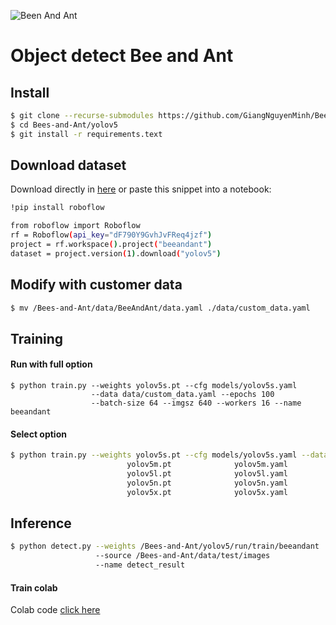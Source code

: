![Been And Ant](https://st2.depositphotos.com/7413918/10253/i/950/depositphotos_102537306-stock-photo-ant-and-bee-with-white.jpg)
# Object detect Bee and Ant

## Install 
```bash
$ git clone --recurse-submodules https://github.com/GiangNguyenMinh/Bees-and-Ant.git
$ cd Bees-and-Ant/yolov5
$ git install -r requirements.text
```
## Download dataset

Download directly in [here](https://app.roboflow.com/giang113404-gmail-com/beeandant/1)
or paste this snippet into a notebook:
```bash
!pip install roboflow

from roboflow import Roboflow
rf = Roboflow(api_key="dF790Y9GvhJvFReq4jzf")
project = rf.workspace().project("beeandant")
dataset = project.version(1).download("yolov5")
```
## Modify with customer data
```bash
$ mv /Bees-and-Ant/data/BeeAndAnt/data.yaml ./data/custom_data.yaml
```
## Training
#### Run with full option 
```
$ python train.py --weights yolov5s.pt --cfg models/yolov5s.yaml 
                  --data data/custom_data.yaml --epochs 100 
                  --batch-size 64 --imgsz 640 --workers 16 --name beeandant           
```
#### Select option
```bash
$ python train.py --weights yolov5s.pt --cfg models/yolov5s.yaml --data data/custom_data.yaml --epochs 100
                          yolov5m.pt              yolov5m.yaml
                          yolov5l.pt              yolov5l.yaml
                          yolov5n.pt              yolov5n.yaml
                          yolov5x.pt              yolov5x.yaml
```
## Inference
```bash
$ python detect.py --weights /Bees-and-Ant/yolov5/run/train/beeandant 
                   --source /Bees-and-Ant/data/test/images 
                   --name detect_result
```
#### Train colab 
Colab code [click here](https://colab.research.google.com/drive/15f4IXID5VAeAmS5Id9ncXBc1F6w44F_A?usp=sharing)




